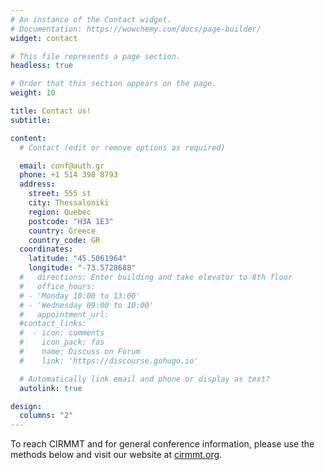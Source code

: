 ```yaml
---
# An instance of the Contact widget.
# Documentation: https://wowchemy.com/docs/page-builder/
widget: contact

# This file represents a page section.
headless: true

# Order that this section appears on the page.
weight: 10

title: Contact us!
subtitle:

content:
  # Contact (edit or remove options as required)

  email: conf@auth.gr
  phone: +1 514 398 8793
  address:
    street: 555 st
    city: Thessaloniki
    region: Quebec
    postcode: "H3A 1E3"
    country: Greece
    country_code: GR
  coordinates:
    latitude: "45.5061964"
    longitude: "-73.5728688"
  #   directions: Enter building and take elevator to 8th floor
  #   office_hours:
  # - 'Monday 10:00 to 13:00'
  # - 'Wednesday 09:00 to 10:00'
  #   appointment_url:
  #contact_links:
  #  - icon: comments
  #    icon_pack: fas
  #    name: Discuss on Forum
  #    link: 'https://discourse.gohugo.io'

  # Automatically link email and phone or display as text?
  autolink: true

design:
  columns: "2"
---
```


To reach CIRMMT and for general conference information, please use the methods below and visit our website at [cirmmt.org](https://cirmmt.org).
